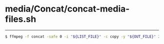 # media/Concat/concat-media-files.sh #
-----

```bash
$ ffmpeg -f concat -safe 0 -i "${LIST_FILE}" -c copy -y "${OUT_FILE}" 2>&1 >/dev/null
```
